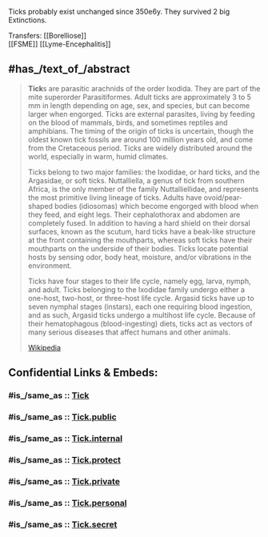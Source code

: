 
Ticks probably exist unchanged since 350e6y. 
They survived 2 big Extinctions. 

Transfers: 
[[Borelliose]]  
[[FSME]] 
[[Lyme-Encephalitis]]  


## #has_/text_of_/abstract 

> **Tick**s are parasitic arachnids of the order Ixodida. They are part of the mite superorder Parasitiformes. Adult ticks are approximately 3 to 5 mm in length depending on age, sex, and species, but can become larger when engorged. Ticks are external parasites, living by feeding on the blood of mammals, birds, and sometimes reptiles and amphibians. The timing of the origin of ticks is uncertain, though the oldest known tick fossils are around 100 million years old, and come from the Cretaceous period. Ticks are widely distributed around the world, especially in warm, humid climates.
>
> Ticks belong to two major families: the Ixodidae, or hard ticks, and the Argasidae, or soft ticks. Nuttalliella, a genus of tick from southern Africa, is the only member of the family Nuttalliellidae, and represents the most primitive living lineage of ticks. Adults have ovoid/pear-shaped bodies (idiosomas) which become engorged with blood when they feed, and eight legs. Their cephalothorax and abdomen are completely fused. In addition to having a hard shield on their dorsal surfaces, known as the scutum, hard ticks have a beak-like structure at the front containing the mouthparts, whereas soft ticks have their mouthparts on the underside of their bodies. Ticks locate potential hosts by sensing odor, body heat, moisture, and/or vibrations in the environment.
>
> Ticks have four stages to their life cycle, namely egg, larva, nymph, and adult. Ticks belonging to the Ixodidae family undergo either a one-host, two-host, or three-host life cycle. Argasid ticks have up to seven nymphal stages (instars), each one requiring blood ingestion, and as such, Argasid ticks undergo a multihost life cycle. Because of their hematophagous (blood-ingesting) diets, ticks act as vectors of many serious diseases that affect humans and other animals.
>
> [Wikipedia](https://en.wikipedia.org/wiki/Tick) 


## Confidential Links & Embeds: 

### #is_/same_as :: [Tick](/_Standards/bio/Metabolism/Parasite/Tick.md) 

### #is_/same_as :: [Tick.public](/_public/bio/Metabolism/Parasite/Tick.public.md) 

### #is_/same_as :: [Tick.internal](/_internal/bio/Metabolism/Parasite/Tick.internal.md) 

### #is_/same_as :: [Tick.protect](/_protect/bio/Metabolism/Parasite/Tick.protect.md) 

### #is_/same_as :: [Tick.private](/_private/bio/Metabolism/Parasite/Tick.private.md) 

### #is_/same_as :: [Tick.personal](/_personal/bio/Metabolism/Parasite/Tick.personal.md) 

### #is_/same_as :: [Tick.secret](/_secret/bio/Metabolism/Parasite/Tick.secret.md)

